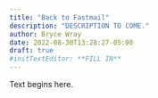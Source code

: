 ```yaml
---
title: "Back to Fastmail"
description: "DESCRIPTION TO COME."
author: Bryce Wray
date: 2022-08-30T13:28:27-05:00
draft: true
#initTextEditor: **FILL IN**
---
```


Text begins here.
